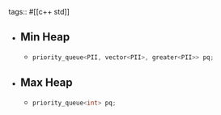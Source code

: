 tags:: #[[c++ std]]

- ## Min Heap
	- ```cpp
	  priority_queue<PII, vector<PII>, greater<PII>> pq;
	  ```
- ## Max Heap
	- ```cpp
	  priority_queue<int> pq;
	  ```